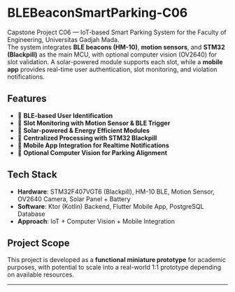 # BLEBeaconSmartParking-C06  

Capstone Project C06 — IoT-based Smart Parking System for the Faculty of Engineering, Universitas Gadjah Mada.  
The system integrates **BLE beacons (HM-10)**, **motion sensors**, and **STM32 (Blackpill)** as the main MCU, with optional computer vision (OV2640) for slot validation. A solar-powered module supports each slot, while a **mobile app** provides real-time user authentication, slot monitoring, and violation notifications.  

## Features  
- 🔹 **BLE-based User Identification**  
- 🔹 **Slot Monitoring with Motion Sensor & BLE Trigger**  
- 🔹 **Solar-powered & Energy Efficient Modules**  
- 🔹 **Centralized Processing with STM32 Blackpill**  
- 🔹 **Mobile App Integration for Realtime Notifications**  
- 🔹 **Optional Computer Vision for Parking Alignment**  

## Tech Stack  
- **Hardware**: STM32F407VGT6 (Blackpill), HM-10 BLE, Motion Sensor, OV2640 Camera, Solar Panel + Battery  
- **Software**: Ktor (Kotlin) Backend, Flutter Mobile App, PostgreSQL Database  
- **Approach**: IoT + Computer Vision + Mobile Integration  

## Project Scope  
This project is developed as a **functional miniature prototype** for academic purposes, with potential to scale into a real-world 1:1 prototype depending on available resources.  

---
